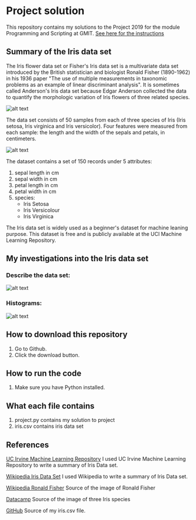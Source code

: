 # Project solution

This repository contains my solutions to the Project 2019 for the module Programming and Scripting at GMIT.
[See here for the instructions](https://github.com/ianmcloughlin/project-pands/raw/master/project.pdf)

## Summary of the Iris data set
The Iris flower data set or Fisher's Iris data set is a multivariate data set introduced by the British statistician and biologist Ronald Fisher (1890-1962) in his 1936 paper "The use of multiple measurements in taxonomic problems as an example of linear discriminant analysis". It is sometimes called Anderson's Iris data set because Edgar Anderson collected the data to quantify the morphologic variation of Iris flowers of three related species. 

![alt text](https://upload.wikimedia.org/wikipedia/commons/thumb/a/aa/Youngronaldfisher2.JPG/220px-Youngronaldfisher2.JPG "Ronald Fisher in 1913")

The data set consists of 50 samples from each of three species of Iris (Iris setosa, Iris virginica and Iris versicolor). Four features were measured from each sample: the length and the width of the sepals and petals, in centimeters.

![alt text](https://s3.amazonaws.com/assets.datacamp.com/blog_assets/Machine+Learning+R/iris-machinelearning.png "Iris species")

The dataset contains a set of 150 records under 5 attributes:
1. sepal length in cm
2. sepal width in cm
3. petal length in cm
4. petal width in cm
5. species:
   * Iris Setosa
   * Iris Versicolour
   * Iris Virginica

The Iris data set is widely used as a beginner's dataset for machine leaning purpose. This dataset is free and is publicly available at the UCI Machine Learning Repository.

## My investigations into the Iris data set

### Describe the data set:

![alt text](https://user-images.githubusercontent.com/47215445/56854108-66c0d580-6929-11e9-9fd5-f0bcbbf981e9.jpg "Describe the dataset")

### Histograms:

![alt text](https://user-images.githubusercontent.com/47215445/56849791-1e85c100-68f1-11e9-8615-3ec16c9305f3.jpg "Histograms")

## How to download this repository

1. Go to Github.
2. Click the download button.

## How to run the code

1. Make sure you have Python installed.

## What each file contains

1. project.py contains my solution to project
2. iris.csv contains iris data set

## References
[UC Irvine Machine Learning Repository](http://archive.ics.uci.edu/ml/datasets/Iris) I used UC Irvine Machine Learning Repository to write a summary of Iris Data set.

[Wikipedia Iris Data Set](https://en.wikipedia.org/wiki/Iris_flower_data_set) I used Wikipedia to write a summary of Iris Data set.

[Wikipedia Ronald Fisher](https://en.wikipedia.org/wiki/Ronald_Fisher) Source of the image of Ronald Fisher

[Datacamp](https://www.datacamp.com/community/tutorials/machine-learning-in-r) Source of the image of three Iris species

[GitHub](https://gist.github.com/curran/a08a1080b88344b0c8a7) Source of my iris.csv file.
